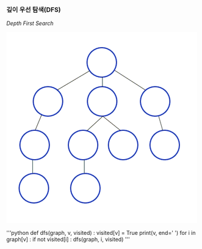 ### 깊이 우선 탐색(DFS)
*Depth First Search*

![DFS](https://github.com/tjfehdgns1/AlgorithmPerDay/blob/main/image/DFS.gif?raw=true)


'''python
def dfs(graph, v, visited) :
    visited[v] = True
    print(v, end=' ')
    for i in graph[v] :
        if not visited[i] :
            dfs(graph, i, visited)
'''
